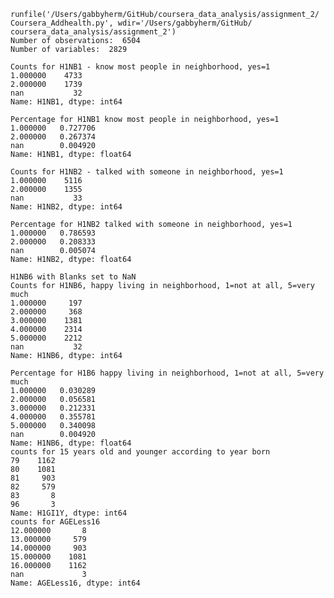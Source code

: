 
	runfile('/Users/gabbyherm/GitHub/coursera_data_analysis/assignment_2/	Coursera_Addhealth.py', wdir='/Users/gabbyherm/GitHub/	coursera_data_analysis/assignment_2')
	Number of observations:  6504
	Number of variables:  2829

	Counts for H1NB1 - know most people in neighborhood, yes=1
	1.000000    4733
	2.000000    1739
	nan           32
	Name: H1NB1, dtype: int64

	Percentage for H1NB1 know most people in neighborhood, yes=1
	1.000000   0.727706
	2.000000   0.267374
	nan        0.004920
	Name: H1NB1, dtype: float64

	Counts for H1NB2 - talked with someone in neighborhood, yes=1
	1.000000    5116
	2.000000    1355
	nan           33
	Name: H1NB2, dtype: int64

	Percentage for H1NB2 talked with someone in neighborhood, yes=1
	1.000000   0.786593
	2.000000   0.208333
	nan        0.005074
	Name: H1NB2, dtype: float64

	H1NB6 with Blanks set to NaN
	Counts for H1NB6, happy living in neighborhood, 1=not at all, 5=very much
	1.000000     197
	2.000000     368
	3.000000    1381
	4.000000    2314
	5.000000    2212
	nan           32
	Name: H1NB6, dtype: int64

	Percentage for H1B6 happy living in neighborhood, 1=not at all, 5=very much
	1.000000   0.030289
	2.000000   0.056581
	3.000000   0.212331
	4.000000   0.355781
	5.000000   0.340098
	nan        0.004920
	Name: H1NB6, dtype: float64
	counts for 15 years old and younger according to year born
	79    1162
	80    1081
	81     903
	82     579
	83       8
	96       3
	Name: H1GI1Y, dtype: int64
	counts for AGELess16
	12.000000       8
	13.000000     579
	14.000000     903
	15.000000    1081
	16.000000    1162
	nan             3
	Name: AGELess16, dtype: int64


     